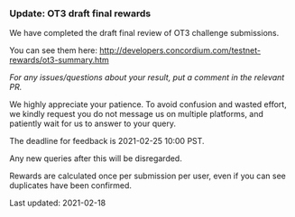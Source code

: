 ### Update: OT3 draft final rewards

We have completed the draft final review of OT3 challenge submissions.

You can see them here: http://developers.concordium.com/testnet-rewards/ot3-summary.htm

*For any issues/questions about your result, put a comment in the relevant PR.*

We highly appreciate your patience. To avoid confusion and wasted effort, we kindly request you do not message us on multiple platforms, and patiently wait for us to answer to your query.

The deadline for feedback is 2021-02-25 10:00 PST.

Any new queries after this will be disregarded.

Rewards are calculated once per submission per user, even if you can see duplicates have been confirmed.

Last updated: 2021-02-18
